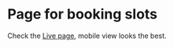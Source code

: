 # Page for booking slots

Check the [Live page]([https://termini-si.vercel.app/]), mobile view looks the best.
